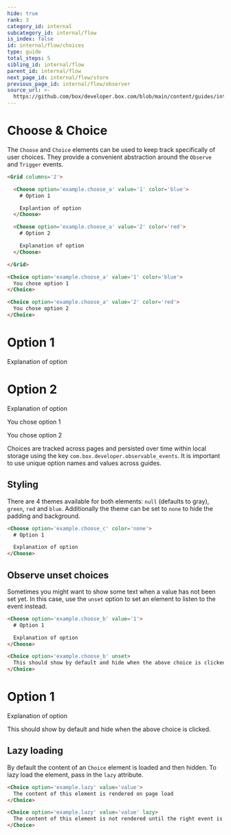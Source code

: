 ```yaml
---
hide: true
rank: 3
category_id: internal
subcategory_id: internal/flow
is_index: false
id: internal/flow/choices
type: guide
total_steps: 5
sibling_id: internal/flow
parent_id: internal/flow
next_page_id: internal/flow/store
previous_page_id: internal/flow/observer
source_url: >-
  https://github.com/box/developer.box.com/blob/main/content/guides/internal/flow/choices.md
---
```

<!-- does not need translation -->

# Choose & Choice

The `Choose` and `Choice` elements can be used to keep track specifically of
user choices. They provide a convenient abstraction around the `Observe` and
`Trigger` events.

```html
<Grid columns='2'>

  <Choose option='example.choose_a' value='1' color='blue'>
    # Option 1

    Explantion of option
  </Choose>

  <Choose option='example.choose_a' value='2' color='red'>
    # Option 2

    Explanation of option
  </Choose>

</Grid>

<Choice option='example.choose_a' value='1' color='blue'>
  You chose option 1
</Choice>

<Choice option='example.choose_a' value='2' color='red'>
  You chose option 2
</Choice>
```

<H>

<Grid columns='2'>

<Choose option='example.choose_a' value='1' color='blue'>

# Option 1

Explanation of option

</Choose>

<Choose option='example.choose_a' value='2' color='red'>

# Option 2

Explanation of option

</Choose>

</Grid>

<Choice option='example.choose_a' value='1' color='blue'>

You chose option 1

</Choice>

<Choice option='example.choose_a' value='2' color='red'>

You chose option 2

</Choice>

</H>

<Message notice>

Choices are tracked across pages and persisted over time within local storage
using the key `com.box.developer.observable_events`. It is important to use
unique option names and values across guides.

</Message>

## Styling

There are 4 themes available for both elements: `null` (defaults to gray),
`green`, `red` and `blue`. Additionally the theme can be set to `none` to hide
the padding and background.

```html
<Choose option='example.choose_c' color='none'>
  # Option 1

  Explanation of option
</Choose>
```

## Observe unset choices

Sometimes you might want to show some text when a value has not been set yet. In
this case, use the `unset` option to set an element to listen to the event
instead.

```html
<Choose option='example.choose_b' value='1'>
  # Option 1

  Explanation of option
</Choose>

<Choice option='example.choose_b' unset>
  This should show by default and hide when the above choice is clicked.
</Choice>
```

<H>

<Choose option='example.choose_b' value='1'>

# Option 1

Explanation of option

</Choose>

<Choice option='example.choose_b' unset>

This should show by default and hide when the above choice is clicked.

</Choice>

</H>

## Lazy loading

By default the content of an `Choice` element is loaded and then hidden. To
lazy load the element, pass in the `lazy` attribute.

```html
<Choice option='example.lazy' value='value'>
  The content of this element is rendered on page load
</Choice>

<Choice option='example.lazy' value='value' lazy>
  The content of this element is not rendered until the right event is triggered.
</Choice>
```